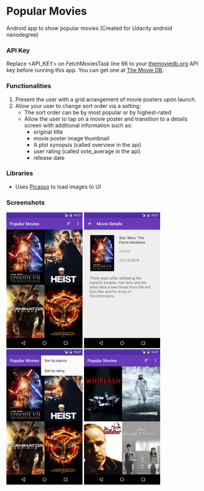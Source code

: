 # Popular Movies
Android app to show popular movies (Created for Udacity android nanodegree)

### API Key
Replace &#60;API_KEY&#62; on FetchMoviesTask line 66 to your [themoviedb.org][1] API key before running this app. You can get one at [The Movie DB][1].

### Functionalities
 1. Present the user with a grid arrangement of movie posters upon launch.
 2. Allow your user to change sort order via a setting:
    - The sort order can be by most popular or by highest-rated
    - Allow the user to tap on a movie poster and transition to a details screen with additional information such as:
       * original title
       * movie poster image thumbnail
       * A plot synopsis (called overview in the api)
       * user rating (called vote_average in the api)
       * release date

### Libraries
  * Uses [Picasso][2] to load images to UI

### Screenshots

<img src="https://github.com/biamacedo/popular-movies-android/blob/master/screenshots/screenshot1.png" width="200">
<img src="https://github.com/biamacedo/popular-movies-android/blob/master/screenshots/screenshot2.png" width="200">
<img src="https://github.com/biamacedo/popular-movies-android/blob/master/screenshots/screenshot3.png" width="200">
<img src="https://github.com/biamacedo/popular-movies-android/blob/master/screenshots/screenshot4.png" width="200">


[1]: https://www.themoviedb.org

[2]: http://square.github.io/picasso/
